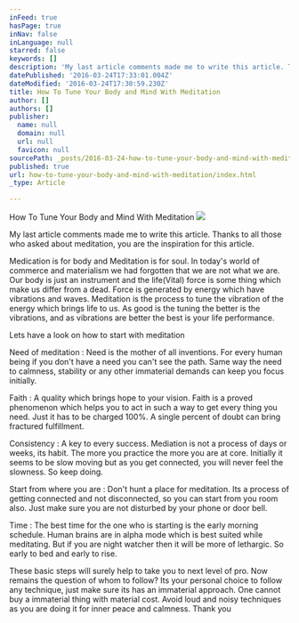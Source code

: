 ```yaml
---
inFeed: true
hasPage: true
inNav: false
inLanguage: null
starred: false
keywords: []
description: 'My last article comments made me to write this article. Thanks to all those who asked about meditation, you are the inspiration for this article.'
datePublished: '2016-03-24T17:33:01.004Z'
dateModified: '2016-03-24T17:30:59.230Z'
title: How To Tune Your Body and Mind With Meditation
author: []
authors: []
publisher:
  name: null
  domain: null
  url: null
  favicon: null
sourcePath: _posts/2016-03-24-how-to-tune-your-body-and-mind-with-meditation.md
published: true
url: how-to-tune-your-body-and-mind-with-meditation/index.html
_type: Article

---
```

How To Tune Your Body and Mind With Meditation
![](https://the-grid-user-content.s3-us-west-2.amazonaws.com/ac61a3cb-0919-433c-892d-60250b58310f.jpg)

My last article comments made me to write this article. Thanks to all those who asked about meditation, you are the inspiration for this article.

Medication is for body and Meditation is for soul. In today's world of commerce and materialism we had forgotten that we are not what we are. Our body is just an instrument and the life(Vital) force is some thing which make us differ from a dead. Force is generated by energy which have vibrations and waves. Meditation is the process to tune the vibration of the energy which brings life to us. As good is the tuning the better is the vibrations, and as vibrations are better the best is your life performance.

Lets have a look on how to start with meditation

Need of meditation : Need is the mother of all inventions. For every human being if you don't have a need you can't see the path. Same way the need to calmness, stability or any other immaterial demands can keep you focus initially.

Faith : A quality which brings hope to your vision. Faith is a proved phenomenon which helps you to act in such a way to get every thing you need. Just it has to be charged 100%. A single percent of doubt can bring fractured fulfillment.

Consistency : A key to every success. Mediation is not a process of days or weeks, its habit. The more you practice the more you are at core. Initially it seems to be slow moving but as you get connected, you will never feel the slowness. So keep doing.

Start from where you are : Don't hunt a place for meditation. Its a process of getting connected and not disconnected, so you can start from you room also. Just make sure you are not disturbed by your phone or door bell.

Time : The best time for the one who is starting is the early morning schedule. Human brains are in alpha mode which is best suited while meditating. But if you are night watcher then it will be more of lethargic. So early to bed and early to rise.

These basic steps will surely help to take you to next level of pro. Now remains the question of whom to follow? Its your personal choice to follow any technique, just make sure its has an immaterial approach. One cannot buy a immaterial thing with material cost. Avoid loud and noisy techniques as you are doing it for inner peace and calmness. Thank you